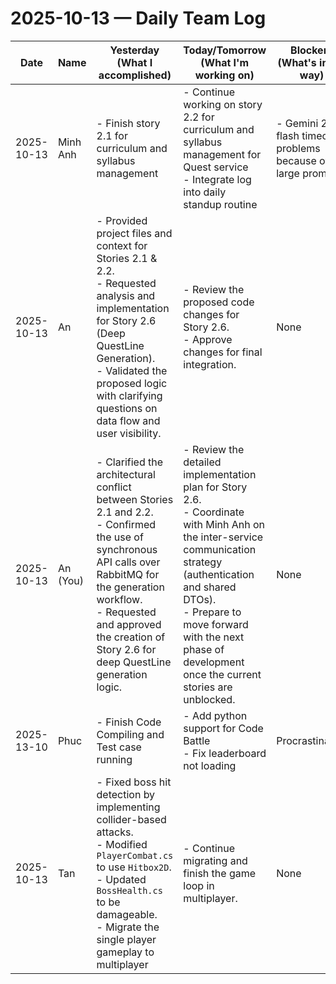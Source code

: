 # 2025-10-13 — Daily Team Log

| Date | Name | Yesterday (What I accomplished) | Today/Tomorrow (What I'm working on) | Blockers (What's in my way) |
|---|---|---|---|---|
| 2025-10-13 | Minh Anh | - Finish story 2.1 for curriculum and syllabus management<br> | - Continue working on story 2.2 for curriculum and syllabus management for Quest service<br>- Integrate log into daily standup routine | - Gemini 2.5 flash timeout problems because of large prompts |
| 2025-10-13   | An                  | - Provided project files and context for Stories 2.1 & 2.2.<br>- Requested analysis and implementation for Story 2.6 (Deep QuestLine Generation).<br>- Validated the proposed logic with clarifying questions on data flow and user visibility. | - Review the proposed code changes for Story 2.6.<br>- Approve changes for final integration.        | None                                           |
| 2025-10-13 | An (You)  | - Clarified the architectural conflict between Stories 2.1 and 2.2.<br>- Confirmed the use of synchronous API calls over RabbitMQ for the generation workflow.<br>- Requested and approved the creation of Story 2.6 for deep QuestLine generation logic. | - Review the detailed implementation plan for Story 2.6.<br>- Coordinate with Minh Anh on the inter-service communication strategy (authentication and shared DTOs).<br>- Prepare to move forward with the next phase of development once the current stories are unblocked. | None |
| 2025-13-10 | Phuc | - Finish Code Compiling and Test case running | - Add python support for Code Battle <br> - Fix leaderboard not loading | Procrastination |
| 2025-10-13 | Tan | - Fixed boss hit detection by implementing collider-based attacks.<br>- Modified `PlayerCombat.cs` to use `Hitbox2D`.<br>- Updated `BossHealth.cs` to be damageable.<br>- Migrate the single player gameplay to multiplayer | - Continue migrating and finish the game loop in multiplayer. | None |
